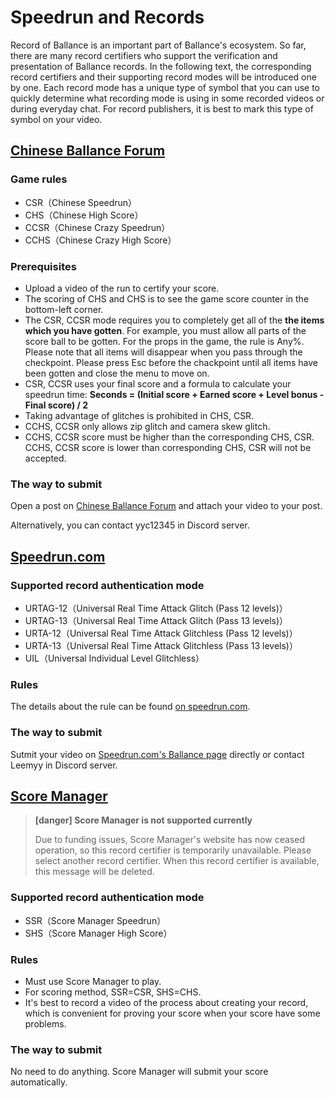 # Speedrun and Records

Record of Ballance is an important part of Ballance's ecosystem. So far, there are many record certifiers who support the verification and presentation of Ballance records. In the following text, the corresponding record certifiers and their supporting record modes will be introduced one by one. Each record mode has a unique type of symbol that you can use to quickly determine what recording mode is using in some recorded videos or during everyday chat. For record publishers, it is best to mark this type of symbol on your video.

## [Chinese Ballance Forum](https://tieba.baidu.com/p/5000178147)

### Game rules

* CSR（Chinese Speedrun）
* CHS（Chinese High Score）
* CCSR（Chinese Crazy Speedrun）
* CCHS（Chinese Crazy High Score）

### Prerequisites

* Upload a video of the run to certify your score.
* The scoring of CHS and CHS is to see the game score counter in the bottom-left corner.
* The CSR, CCSR mode requires you to completely get all of the **the items which you have gotten**. For example, you must allow all parts of the score ball to be gotten. For the props in the game, the rule is Any%. Please note that all items will disappear when you pass through the checkpoint. Please press Esc before the chackpoint until all items have been gotten and close the menu to move on.
* CSR, CCSR uses your final score and a formula to calculate your speedrun time: **Seconds = (Initial score + Earned score + Level bonus - Final score) / 2**
* Taking advantage of glitches is prohibited in CHS, CSR.
* CCHS, CCSR only allows zip glitch and camera skew glitch.
* CCHS, CCSR score must be higher than the corresponding CHS, CSR. CCHS, CCSR score is lower than corresponding CHS, CSR will not be accepted.

### The way to submit

Open a post on [Chinese Ballance Forum](https://tieba.baidu.com/p/5000178147) and attach your video to your post.

Alternatively, you can contact yyc12345 in Discord server.

## [Speedrun.com](https://www.speedrun.com/ballance)

### Supported record authentication mode

* URTAG-12（Universal Real Time Attack Glitch (Pass 12 levels)）
* URTAG-13（Universal Real Time Attack Glitch (Pass 13 levels)）
* URTA-12（Universal Real Time Attack Glitchless (Pass 12 levels)）
* URTA-13（Universal Real Time Attack Glitchless (Pass 13 levels)）
* UIL（Universal Individual Level Glitchless）

### Rules

The details about the rule can be found [on speedrun.com](https://www.speedrun.com/ballance).

### The way to submit

Sutmit your video on [Speedrun.com's Ballance page](https://www.speedrun.com/ballance) directly or contact Leemyy in Discord server.

## [Score Manager](http://jxtoolbox.sinaapp.com)

> **[danger] Score Manager is not supported currently**
>
> Due to funding issues, Score Manager's website has now ceased operation, so this record certifier is temporarily unavailable. Please select another record certifier. When this record certifier is available, this message will be deleted.

### Supported record authentication mode

* SSR（Score Manager Speedrun）
* SHS（Score Manager High Score）

### Rules

* Must use Score Manager to play.
* For scoring method, SSR=CSR, SHS=CHS.
* It's best to record a video of the process about creating your record, which is convenient for proving your score when your score have some problems.

### The way to submit

No need to do anything. Score Manager will submit your score automatically.
